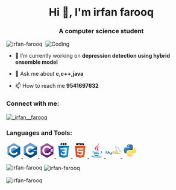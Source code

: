 <h1 align="center">Hi 👋, I'm irfan farooq</h1>
<h3 align="center">A computer science student</h3>
<img align="right" alt="Coding" width="400" src="https://www.google.com/imgres?q=animated%20coding%20gif&imgurl=https%3A%2F%2Fcdn.dribbble.com%2Fusers%2F1162077%2Fscreenshots%2F3848914%2Fprogrammer.gif&imgrefurl=https%3A%2F%2Foutlane.co%2Fnow%2Fnew-shot-programmer-animation%2F&docid=hyRv46xL2D6dsM&tbnid=ZmOH4FBlhx83-M&vet=12ahUKEwj87cvmy7-HAxWKp1YBHYf9GmcQM3oECFsQAA..i&w=800&h=600&hcb=2&ved=2ahUKEwj87cvmy7-HAxWKp1YBHYf9GmcQM3oECFsQAA">

<p align="left"> <img src="https://komarev.com/ghpvc/?username=irfan-farooq&label=Profile%20views&color=0e75b6&style=flat" alt="irfan-farooq" /> </p>

- 🔭 I’m currently working on **depression detection using hybrid ensemble model**

- 💬 Ask me about **c,c++,java**

- 📫 How to reach me **9541697632**

<h3 align="left">Connect with me:</h3>
<p align="left">
<a href="https://instagram.com/_irfan__farooq" target="blank"><img align="center" src="https://raw.githubusercontent.com/rahuldkjain/github-profile-readme-generator/master/src/images/icons/Social/instagram.svg" alt="_irfan__farooq" height="30" width="40" /></a>
</p>

<h3 align="left">Languages and Tools:</h3>
<p align="left"> <a href="https://www.cprogramming.com/" target="_blank" rel="noreferrer"> <img src="https://raw.githubusercontent.com/devicons/devicon/master/icons/c/c-original.svg" alt="c" width="40" height="40"/> </a> <a href="https://www.w3schools.com/cpp/" target="_blank" rel="noreferrer"> <img src="https://raw.githubusercontent.com/devicons/devicon/master/icons/cplusplus/cplusplus-original.svg" alt="cplusplus" width="40" height="40"/> </a> <a href="https://www.w3schools.com/cs/" target="_blank" rel="noreferrer"> <img src="https://raw.githubusercontent.com/devicons/devicon/master/icons/csharp/csharp-original.svg" alt="csharp" width="40" height="40"/> </a> <a href="https://www.w3schools.com/css/" target="_blank" rel="noreferrer"> <img src="https://raw.githubusercontent.com/devicons/devicon/master/icons/css3/css3-original-wordmark.svg" alt="css3" width="40" height="40"/> </a> <a href="https://www.w3.org/html/" target="_blank" rel="noreferrer"> <img src="https://raw.githubusercontent.com/devicons/devicon/master/icons/html5/html5-original-wordmark.svg" alt="html5" width="40" height="40"/> </a> <a href="https://www.java.com" target="_blank" rel="noreferrer"> <img src="https://raw.githubusercontent.com/devicons/devicon/master/icons/java/java-original.svg" alt="java" width="40" height="40"/> </a> <a href="https://www.mysql.com/" target="_blank" rel="noreferrer"> <img src="https://raw.githubusercontent.com/devicons/devicon/master/icons/mysql/mysql-original-wordmark.svg" alt="mysql" width="40" height="40"/> </a> <a href="https://www.python.org" target="_blank" rel="noreferrer"> <img src="https://raw.githubusercontent.com/devicons/devicon/master/icons/python/python-original.svg" alt="python" width="40" height="40"/> </a> </p>

<p><img align="left" src="https://github-readme-stats.vercel.app/api/top-langs?username=irfan-farooq&show_icons=true&locale=en&layout=compact" alt="irfan-farooq" /></p>

<p>&nbsp;<img align="center" src="https://github-readme-stats.vercel.app/api?username=irfan-farooq&show_icons=true&locale=en" alt="irfan-farooq" /></p>

<p><img align="center" src="https://github-readme-streak-stats.herokuapp.com/?user=irfan-farooq&" alt="irfan-farooq" /></p>

